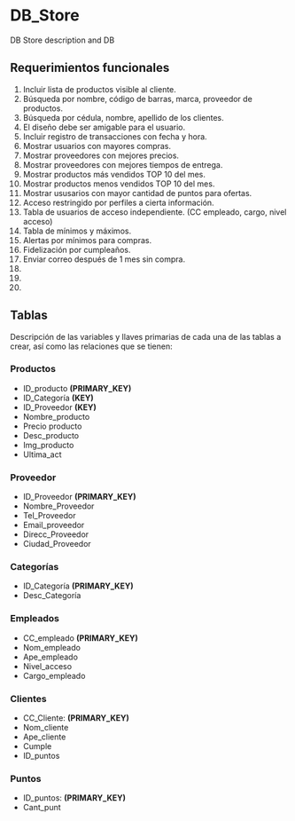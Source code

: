 # DB_Store
DB Store description and DB
## Requerimientos funcionales ##
1. Incluir lista de productos visible al cliente.
2. Búsqueda por nombre, código de barras, marca, proveedor de productos.
3. Búsqueda por cédula, nombre, apellido de los clientes.
4. El diseño debe ser amigable para el usuario.
5. Incluir registro de transacciones con fecha y hora.
6. Mostrar usuarios con mayores compras.
7. Mostrar proveedores con mejores precios.
8. Mostrar proveedores con mejores tiempos de entrega.
9. Mostrar productos más vendidos TOP 10 del mes.
10. Mostrar productos menos vendidos TOP 10 del mes.
11. Mostrar ususarios con mayor cantidad de puntos para ofertas.
12. Acceso restringido por perfiles a cierta información.
13. Tabla de usuarios de acceso independiente. (CC empleado, cargo, nivel acceso)
14. Tabla de mínimos y máximos.
15. Alertas por mínimos para compras.
16. Fidelización por cumpleaños.
17. Enviar correo después de 1 mes sin compra.
18. 
19. 
20. 

## Tablas ##

Descripción de las variables y llaves primarias de cada una de las tablas a crear, así como las relaciones que se tienen:

### Productos
* ID_producto **(PRIMARY_KEY)**
* ID_Categoría **(KEY)**
* ID_Proveedor **(KEY)**
* Nombre_producto
* Precio producto
* Desc_producto
* Img_producto
* Ultima_act

### Proveedor
* ID_Proveedor **(PRIMARY_KEY)**
* Nombre_Proveedor
* Tel_Proveedor
* Email_proveedor
* Direcc_Proveedor
* Ciudad_Proveedor

### Categorías
* ID_Categoría **(PRIMARY_KEY)**
* Desc_Categoría

### Empleados
* CC_empleado **(PRIMARY_KEY)**
* Nom_empleado
* Ape_empleado
* Nivel_acceso
* Cargo_empleado

### Clientes
* CC_Cliente: **(PRIMARY_KEY)**
* Nom_cliente
* Ape_cliente
* Cumple
* ID_puntos

### Puntos
* ID_puntos: **(PRIMARY_KEY)**
* Cant_punt


